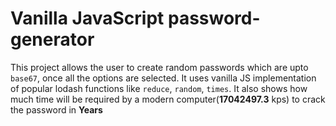 # Vanilla JavaScript password-generator

This project allows the user to create random passwords which are upto `base67`, once all the options are selected. It uses vanilla JS implementation of popular lodash functions like `reduce`, `random`, `times`. It also shows how much time will be required by a modern computer(**17042497.3** kps) to crack the password in **Years**
